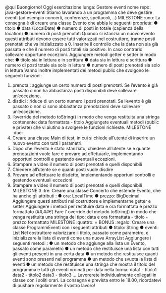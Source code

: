 @qui Buongiorno! Oggi esercitazione lunga: Gestore eventi
nome repo: java-gestore-eventi
Stiamo lavorando a un programma che deve gestire eventi (ad esempio concerti, conferenze, spettacoli,...)
MILESTONE :uno:
La consegna è di creare una classe Evento che abbia le seguenti proprietà:
● titolo
● data (LocalDate)
● numero di posti in totale (capienza della location)
● numero di posti prenotati
Quando si istanzia un nuovo evento questi attributi devono essere tutti valorizzati nel costruttore, tranne posti prenotati che va inizializzato a 0.
Inserire il controllo che la data non sia già passata e che il numero di posti totali sia positivo. In caso contrario sollevare opportune eccezioni.
Aggiungere metodi getter e setter in modo che:
● titolo sia in lettura e in scrittura
● data sia in lettura e scrittura
● numero di posti totale sia solo in lettura
● numero di posti prenotati sia solo in lettura
Vanno inoltre implementati dei metodi public che svolgono le seguenti funzioni:
1. prenota : aggiunge un certo numero di posti prenotati. Se l’evento è già passato o non ha abbastanza posti disponibili deve sollevare un’eccezione.
2. disdici : riduce di un certo numero i posti prenotati. Se l’evento è già passato o non ci sono abbastanza prenotazioni deve sollevare un’eccezione.
3. l’override del metodo toString() in modo che venga restituita una stringa contenente: data formattata - titolo
   Aggiungete eventuali metodi (public e private) che vi aiutino a svolgere le funzioni richieste.
   MILESTONE :due:
1. Creare una classe Main di test, in cui si chiede all’utente di inserire un nuovo evento con tutti i parametri.
2. Dopo che l’evento è stato istanziato, chiedere all’utente se e quante prenotazioni vuole fare e provare ad effettuarle, implementando opportuni controlli e gestendo eventuali eccezioni.
3. Stampare a video il numero di posti prenotati e quelli disponibili
4. Chiedere all’utente se e quanti posti vuole disdire
5. Provare ad effettuare le disdette, implementando opportuni controlli e gestendo eventuali eccezioni
6. Stampare a video il numero di posti prenotati e quelli disponibili
   MILESTONE 3 :tre:
   Creare una classe Concerto che estende Evento, che ha anche gli attributi :
   ● ora: LocalTime
   ● prezzo: BigDecimal
   Aggiungere questi attributi nel costruttore e implementarne getter e setter
   Aggiungere i metodi per restituire data e ora formattata e prezzo formattato (##,##€)
   Fare l’ override del metodo toString() in modo che venga restituita una stringa del tipo: data e ora formattata - titolo - prezzo formattato
   MILESTONE :quattro: = BONUS :regalo:
   Creare una classe ProgrammEventi con i seguenti attributi
   ● titolo: String
   ● eventi: List<Evento>
   Nel costruttore valorizzare il titolo, passato come parametro, e inizializzare la lista di eventi come una nuova ArrayList
   Aggiungere i seguenti metodi :
   ● un metodo che aggiunge alla lista un Evento, passato come parametro
   ● un metodo che restituisce una lista con tutti gli eventi presenti in una certa data
   ● un metodo che restituisce quanti eventi sono presenti nel programma
   ● un metodo che svuota la lista di eventi
   ● un metodo che restituisce una stringa che mostra il titolo del programma e tutti gli eventi ordinati per data nella forma:
   data1 - titolo1
   data2 - titolo2
   data3 - titolo3 …
   Lavorerete individualmente collegati in classe con i soliti orari. La consegna è prevista entro le 18.00, ricordatevi di pushare regolarmente il vostro lavoro!